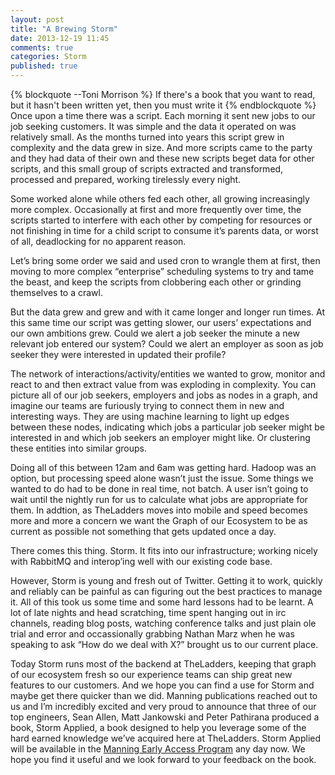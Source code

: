 ```yaml
---
layout: post
title: "A Brewing Storm"
date: 2013-12-19 11:45
comments: true
categories: Storm
published: true
---
```

{% blockquote --Toni Morrison %}
If there's a book that you want to read, but it hasn't been written yet, then you must write it
{% endblockquote %}
Once upon a time there was a script. Each morning it sent new jobs to our job seeking customers. It was simple and the data it operated on was relatively small.  As the months turned into years this script grew in complexity and the data grew in size.  And more scripts came to the party and they had data of their own and these new scripts beget data for other scripts, and this small group of scripts extracted and transformed, processed and prepared, working tirelessly every night.

Some worked alone while others fed each other, all growing increasingly more complex.  Occasionally at first and more frequently over time, the scripts started to interfere with each other by competing for resources or not finishing in time for a child script to consume it’s parents data, or worst of all, deadlocking for no apparent reason.

Let’s bring some order we said and used cron to wrangle them at first, then moving to more complex “enterprise” scheduling systems to try and tame the beast, and keep the scripts from clobbering each other or grinding themselves to a crawl.

But the data grew and grew and with it came longer and longer run times.  At this same time our script was getting slower, our users’ expectations and our own ambitions grew.  Could we alert a job seeker the minute a new relevant job entered our system?  Could we alert an employer as soon as job seeker they were interested in updated their profile?

The network of interactions/activity/entities we wanted to grow, monitor and react to and then extract value from was exploding in complexity.  You can picture all of our job seekers, employers and jobs as nodes in a graph, and imagine our teams are furiously trying to connect them in new and interesting ways.  They are using machine learning to light up edges between these nodes, indicating which jobs a particular job seeker might be interested in and which job seekers an employer might like.  Or clustering these entities into similar groups.

Doing all of this between 12am and 6am was getting hard. Hadoop was an option, but processing speed alone wasn’t just the issue.  Some things we wanted to do had to be done in real time, not batch.  A user isn’t going to wait until the nightly run for us to calculate what jobs are appropriate for them.  In addtion, as TheLadders moves into mobile and speed becomes more and more a concern we want the Graph of our Ecosystem to be as current as possible not something that gets updated once a day.

There comes this thing. Storm. It fits into our infrastructure; working nicely with RabbitMQ and interop’ing well with our existing code base.

However, Storm is young and fresh out of Twitter.  Getting it to work, quickly and reliably can be painful as can figuring out the best practices to manage it.  All of this took us some time and some hard lessons had to be learnt.  A lot of late nights and head scratching, time spent hanging out in irc channels, reading blog posts, watching conference talks and just plain ole trial and error and occassionally grabbing Nathan Marz when he was speaking to ask “How do we deal with X?” brought us to our current place.

Today Storm runs most of the backend at TheLadders, keeping that graph of our ecosystem fresh so our experience teams can ship great new features to our customers.  And we hope you can find a use for Storm and maybe get there quicker than we did.  Manning publications reached out to us and I’m incredibly excited and very proud to announce that three of our top engineers, Sean Allen, Matt Jankowski and Peter Pathirana produced a book, Storm Applied, a book designed to help you leverage some of the hard earned knowledge we’ve acquired here at TheLadders. Storm Applied will be available in the [Manning Early Access Program](http://www.manning.com/sallen/) any day now.  We hope you find it useful and we look forward to your feedback on the book.
